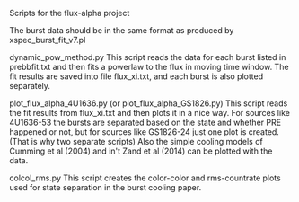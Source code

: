 Scripts for the flux-alpha project

The burst data should be in the same format as produced by xspec_burst_fit_v7.pl

dynamic_pow_method.py 
    This script reads the data for each burst listed in prebbfit.txt and then fits a powerlaw to the flux in moving time window.
    The fit results are saved into file flux_xi.txt, and each burst is also plotted separately. 
    
    
plot_flux_alpha_4U1636.py (or plot_flux_alpha_GS1826.py)
    This script reads the fit results from flux_xi.txt and then plots it in a nice way. For sources like 4U1636-53 the bursts
    are separated based on the state and whether PRE happened or not, but for sources like GS1826-24 just one plot is created.
    (That is why two separate scripts)
    Also the simple cooling models of Cumming et al (2004) and in't Zand et al (2014) can be plotted with the data.
    
    
colcol_rms.py
    This script creates the color-color and rms-countrate plots used for state separation in the burst cooling paper. 
